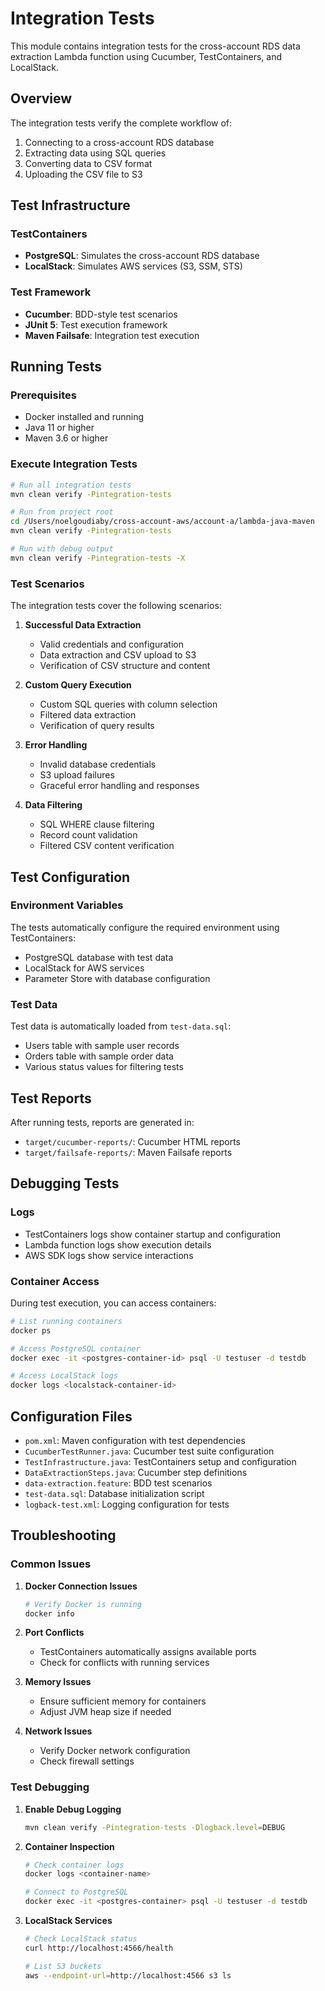 # Integration Tests

This module contains integration tests for the cross-account RDS data extraction Lambda function using Cucumber, TestContainers, and LocalStack.

## Overview

The integration tests verify the complete workflow of:
1. Connecting to a cross-account RDS database
2. Extracting data using SQL queries
3. Converting data to CSV format
4. Uploading the CSV file to S3

## Test Infrastructure

### TestContainers
- **PostgreSQL**: Simulates the cross-account RDS database
- **LocalStack**: Simulates AWS services (S3, SSM, STS)

### Test Framework
- **Cucumber**: BDD-style test scenarios
- **JUnit 5**: Test execution framework
- **Maven Failsafe**: Integration test execution

## Running Tests

### Prerequisites
- Docker installed and running
- Java 11 or higher
- Maven 3.6 or higher

### Execute Integration Tests

```bash
# Run all integration tests
mvn clean verify -Pintegration-tests

# Run from project root
cd /Users/noelgoudiaby/cross-account-aws/account-a/lambda-java-maven
mvn clean verify -Pintegration-tests

# Run with debug output
mvn clean verify -Pintegration-tests -X
```

### Test Scenarios

The integration tests cover the following scenarios:

1. **Successful Data Extraction**
   - Valid credentials and configuration
   - Data extraction and CSV upload to S3
   - Verification of CSV structure and content

2. **Custom Query Execution**
   - Custom SQL queries with column selection
   - Filtered data extraction
   - Verification of query results

3. **Error Handling**
   - Invalid database credentials
   - S3 upload failures
   - Graceful error handling and responses

4. **Data Filtering**
   - SQL WHERE clause filtering
   - Record count validation
   - Filtered CSV content verification

## Test Configuration

### Environment Variables
The tests automatically configure the required environment using TestContainers:
- PostgreSQL database with test data
- LocalStack for AWS services
- Parameter Store with database configuration

### Test Data
Test data is automatically loaded from `test-data.sql`:
- Users table with sample user records
- Orders table with sample order data
- Various status values for filtering tests

## Test Reports

After running tests, reports are generated in:
- `target/cucumber-reports/`: Cucumber HTML reports
- `target/failsafe-reports/`: Maven Failsafe reports

## Debugging Tests

### Logs
- TestContainers logs show container startup and configuration
- Lambda function logs show execution details
- AWS SDK logs show service interactions

### Container Access
During test execution, you can access containers:
```bash
# List running containers
docker ps

# Access PostgreSQL container
docker exec -it <postgres-container-id> psql -U testuser -d testdb

# Access LocalStack logs
docker logs <localstack-container-id>
```

## Configuration Files

- `pom.xml`: Maven configuration with test dependencies
- `CucumberTestRunner.java`: Cucumber test suite configuration
- `TestInfrastructure.java`: TestContainers setup and configuration
- `DataExtractionSteps.java`: Cucumber step definitions
- `data-extraction.feature`: BDD test scenarios
- `test-data.sql`: Database initialization script
- `logback-test.xml`: Logging configuration for tests

## Troubleshooting

### Common Issues

1. **Docker Connection Issues**
   ```bash
   # Verify Docker is running
   docker info
   ```

2. **Port Conflicts**
   - TestContainers automatically assigns available ports
   - Check for conflicts with running services

3. **Memory Issues**
   - Ensure sufficient memory for containers
   - Adjust JVM heap size if needed

4. **Network Issues**
   - Verify Docker network configuration
   - Check firewall settings

### Test Debugging

1. **Enable Debug Logging**
   ```bash
   mvn clean verify -Pintegration-tests -Dlogback.level=DEBUG
   ```

2. **Container Inspection**
   ```bash
   # Check container logs
   docker logs <container-name>
   
   # Connect to PostgreSQL
   docker exec -it <postgres-container> psql -U testuser -d testdb
   ```

3. **LocalStack Services**
   ```bash
   # Check LocalStack status
   curl http://localhost:4566/health
   
   # List S3 buckets
   aws --endpoint-url=http://localhost:4566 s3 ls
   ```
